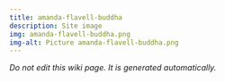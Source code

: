 ```yaml
---
title: amanda-flavell-buddha
description: Site image
img: amanda-flavell-buddha.png
img-alt: Picture amanda-flavell-buddha.png
---
```


_Do not edit this wiki page. It is generated automatically._ 

